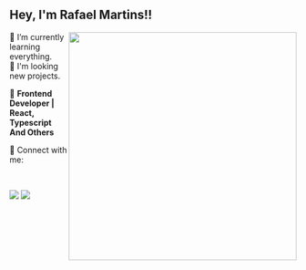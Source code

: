 
## Hey, I'm Rafael Martins!!

<img src="https://github-readme-stats.vercel.app/api/top-langs/?username=rmzaoo&layout=compact&theme=github_dark&hide_border=true" min-width="400px" max-width="400px" width="400px" align="right">

<p align="left"> 
  🌱 I’m currently learning everything.<br>
  👯 I'm looking new projects.
</p>

<p align="left">
  💼 <strong>Frontend Developer | React, Typescript And Others</strong>
</p>

<p align="left">
 📌 Connect with me:
</p>
<br>

<p align="left">
  <a href="https://linkedin.com/in/rafaelmartins2002" alt="Linkedin">
  <img src="https://img.shields.io/badge/-Linkedin-0e76a8?style=flat-square&logo=Linkedin&logoColor=white" /></a>
  
  <a href="https://instagram.com/rafaelmartins.pt" alt="Instagram">
  <img src="https://img.shields.io/badge/-Instagram-DF0174?style=flat-square&labelColor=DF0174&logo=instagram&logoColor=white"/></a>
</p>
